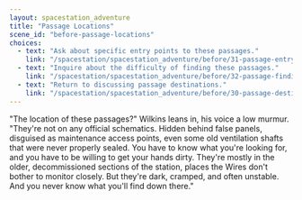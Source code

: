 ```yaml
---
layout: spacestation_adventure
title: "Passage Locations"
scene_id: "before-passage-locations"
choices:
  - text: "Ask about specific entry points to these passages."
    link: "/spacestation/spacestation_adventure/before/31-passage-entry-points/"
  - text: "Inquire about the difficulty of finding these passages."
    link: "/spacestation/spacestation_adventure/before/32-passage-finding-difficulty/"
  - text: "Return to discussing passage destinations."
    link: "/spacestation/spacestation_adventure/before/30-passage-destinations/"
---
```


"The location of these passages?" Wilkins leans in, his voice a low murmur. "They're not on any official schematics. Hidden behind false panels, disguised as maintenance access points, even some old ventilation shafts that were never properly sealed. You have to know what you're looking for, and you have to be willing to get your hands dirty. They're mostly in the older, decommissioned sections of the station, places the Wires don't bother to monitor closely. But they're dark, cramped, and often unstable. And you never know what you'll find down there."
